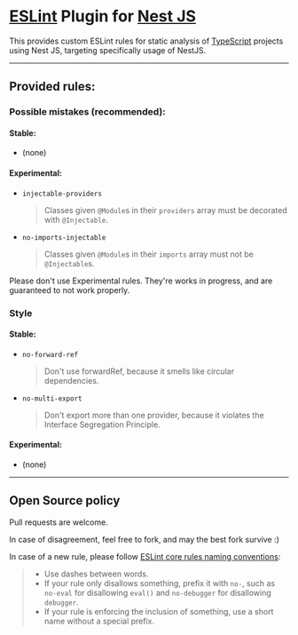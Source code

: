 # [ESLint](https://eslint.org/) Plugin for [Nest JS](https://nestjs.com/)

This provides custom ESLint rules for static analysis of [TypeScript](https://www.typescriptlang.org/) projects using Nest JS, targeting specifically usage of NestJS.

---

## Provided rules:

### Possible mistakes (recommended):

#### Stable:

- (none)

#### Experimental:

- `injectable-providers`
  > Classes given `@Module`s in their `providers` array must be decorated with `@Injectable`.
- `no-imports-injectable`
  > Classes given `@Module`s in their `imports` array must not be `@Injectable`s.

Please don't use Experimental rules. They're works in progress, and are guaranteed to not work properly.

### Style

#### Stable:

- `no-forward-ref`
  > Don't use forwardRef, because it smells like circular dependencies.
- `no-multi-export`
  > Don't export more than one provider, because it violates the Interface Segregation Principle.

#### Experimental:

- (none)

---

## Open Source policy

Pull requests are welcome.

In case of disagreement, feel free to fork, and may the best fork survive :)

In case of a new rule, please follow [ESLint core rules naming conventions](https://eslint.org/docs/latest/contribute/core-rules#rule-naming-conventions):

> - Use dashes between words.
> - If your rule only disallows something, prefix it with `no-`, such as `no-eval` for disallowing `eval()` and `no-debugger` for disallowing `debugger`.
> - If your rule is enforcing the inclusion of something, use a short name without a special prefix.

